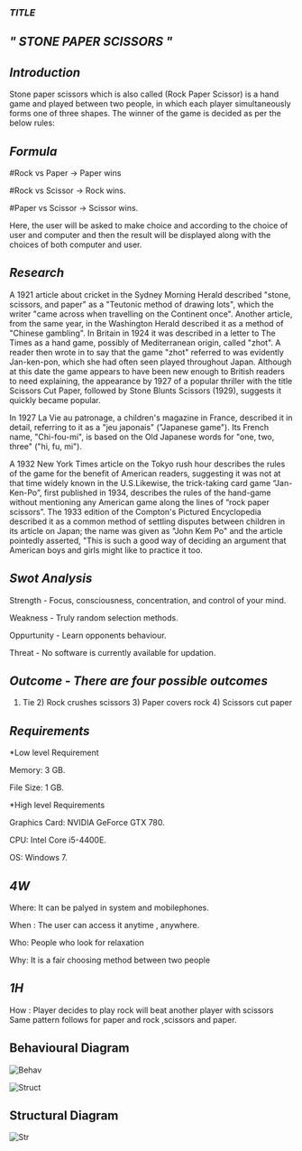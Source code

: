 ### *_TITLE_*
##  *" STONE PAPER SCISSORS "*


## *Introduction*

Stone paper scissors which is also called (Rock Paper Scissor) is a hand game and played between two people, in which each player simultaneously forms one of three shapes. The winner of the game is decided as per the below rules:

## *Formula*

#Rock vs Paper -> Paper wins

#Rock vs Scissor -> Rock wins.

#Paper vs Scissor -> Scissor wins.

Here, the user will be asked to make choice and according to the choice of user and computer and then the result will be displayed along with the choices of both computer and user.
 
 ## *Research*
 
 A 1921 article about cricket in the Sydney Morning Herald described "stone, scissors, and paper" as a "Teutonic method of drawing lots", which the writer "came across when travelling on the Continent once". Another article, from the same year, in the Washington Herald described it as a method of "Chinese gambling". In Britain in 1924 it was described in a letter to The Times as a hand game, possibly of Mediterranean origin, called "zhot". A reader then wrote in to say that the game "zhot" referred to was evidently Jan-ken-pon, which she had often seen played throughout Japan. Although at this date the game appears to have been new enough to British readers to need explaining, the appearance by 1927 of a popular thriller with the title Scissors Cut Paper, followed by Stone Blunts Scissors (1929), suggests it quickly became popular.

In 1927 La Vie au patronage, a children's magazine in France, described it in detail, referring to it as a "jeu japonais" ("Japanese game"). Its French name, "Chi-fou-mi", is based on the Old Japanese words for "one, two, three" ("hi, fu, mi").

A 1932 New York Times article on the Tokyo rush hour describes the rules of the game for the benefit of American readers, suggesting it was not at that time widely known in the U.S.Likewise, the trick-taking card game “Jan-Ken-Po”, first published in 1934, describes the rules of the hand-game without mentioning any American game along the lines of “rock paper scissors”. The 1933 edition of the Compton's Pictured Encyclopedia described it as a common method of settling disputes between children in its article on Japan; the name was given as "John Kem Po" and the article pointedly asserted, "This is such a good way of deciding an argument that American boys and girls might like to practice it too.

## *Swot Analysis*

Strength - Focus, consciousness, concentration, and control of your mind.

Weakness - Truly random selection methods.

Oppurtunity - Learn opponents behaviour.

Threat - No software is currently available for updation.


## *Outcome - There are four possible outcomes*

1) Tie 2) Rock crushes scissors 3) Paper covers rock 4) Scissors cut paper

## *Requirements*

*Low level Requirement

Memory: 3 GB.

File Size: 1 GB.

*High level Requirements

Graphics Card: NVIDIA GeForce GTX 780.

CPU: Intel Core i5-4400E.

OS: Windows 7.

## *4W*

Where: It can be palyed in system and mobilephones.

When : The user can access it anytime , anywhere.

Who: People who look for relaxation  

Why: It is a fair choosing method between two people

## *1H* 
How : Player decides to play rock will beat another player with scissors
      Same pattern follows for paper and rock ,scissors and paper.



## Behavioural Diagram

![Behav](https://user-images.githubusercontent.com/65906735/143285331-20734c8d-a74f-472b-9557-3fbb3ed76aba.jpg)
 
   
![Struct](https://user-images.githubusercontent.com/65906735/143287708-b9398537-f17c-4df0-a104-5e9ec22835c6.jpg)

## Structural Diagram

![Str](https://user-images.githubusercontent.com/65906735/143289569-e333b283-c946-4dfe-acf3-39a9e465c1a8.jpg)
